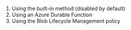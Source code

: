 1. Using the built-in method (disabled by default)
2. Using an Azure Durable Function
3. Using the Blob Lifecycle Management policy